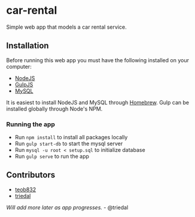 # car-rental
Simple web app that models a car rental service.

## Installation
Before running this web app you must have the following installed on your computer:
* [NodeJS](https://nodejs.org/en/)
* [GulpJS](https://github.com/gulpjs/gulp/blob/master/docs/getting-started.md)
* [MySQL](http://dev.mysql.com/)

It is easiest to install NodeJS and MySQL through [Homebrew](http://brew.sh/). Gulp can be installed globally through Node's NPM.

### Running the app
* Run `npm install` to install all packages locally
* Run `gulp start-db` to start the mysql server
* Run `mysql -u root < setup.sql` to initialize database
* Run `gulp serve` to run the app

## Contributors
* [teob832](https://github.com/teob832)
* [triedal](https://github.com/triedal)

*Will add more later as app progresses.* - @triedal
